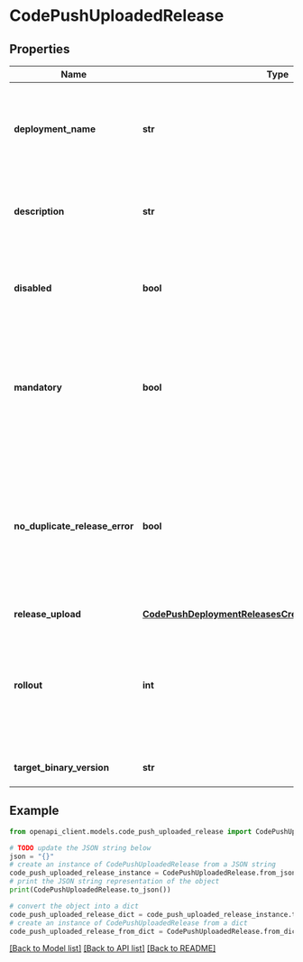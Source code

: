 # CodePushUploadedRelease


## Properties

Name | Type | Description | Notes
------------ | ------------- | ------------- | -------------
**deployment_name** | **str** | This specifies which deployment you want to release the update to. Default is Staging. | [optional] 
**description** | **str** | This provides an optional \&quot;change log\&quot; for the deployment. | [optional] 
**disabled** | **bool** | This specifies whether an update should be downloadable by end users or not. | [optional] 
**mandatory** | **bool** | This specifies whether the update should be considered mandatory or not (e.g. it includes a critical security fix). | [optional] 
**no_duplicate_release_error** | **bool** | This specifies that if the update is identical to the latest release on the deployment, the CLI should generate a warning instead of an error. | [optional] 
**release_upload** | [**CodePushDeploymentReleasesCreateRequestReleaseUpload**](CodePushDeploymentReleasesCreateRequestReleaseUpload.md) |  | 
**rollout** | **int** | This specifies the percentage of users (as an integer between 1 and 100) that should be eligible to receive this update. | [optional] 
**target_binary_version** | **str** | the binary version of the application | 

## Example

```python
from openapi_client.models.code_push_uploaded_release import CodePushUploadedRelease

# TODO update the JSON string below
json = "{}"
# create an instance of CodePushUploadedRelease from a JSON string
code_push_uploaded_release_instance = CodePushUploadedRelease.from_json(json)
# print the JSON string representation of the object
print(CodePushUploadedRelease.to_json())

# convert the object into a dict
code_push_uploaded_release_dict = code_push_uploaded_release_instance.to_dict()
# create an instance of CodePushUploadedRelease from a dict
code_push_uploaded_release_from_dict = CodePushUploadedRelease.from_dict(code_push_uploaded_release_dict)
```
[[Back to Model list]](../README.md#documentation-for-models) [[Back to API list]](../README.md#documentation-for-api-endpoints) [[Back to README]](../README.md)


